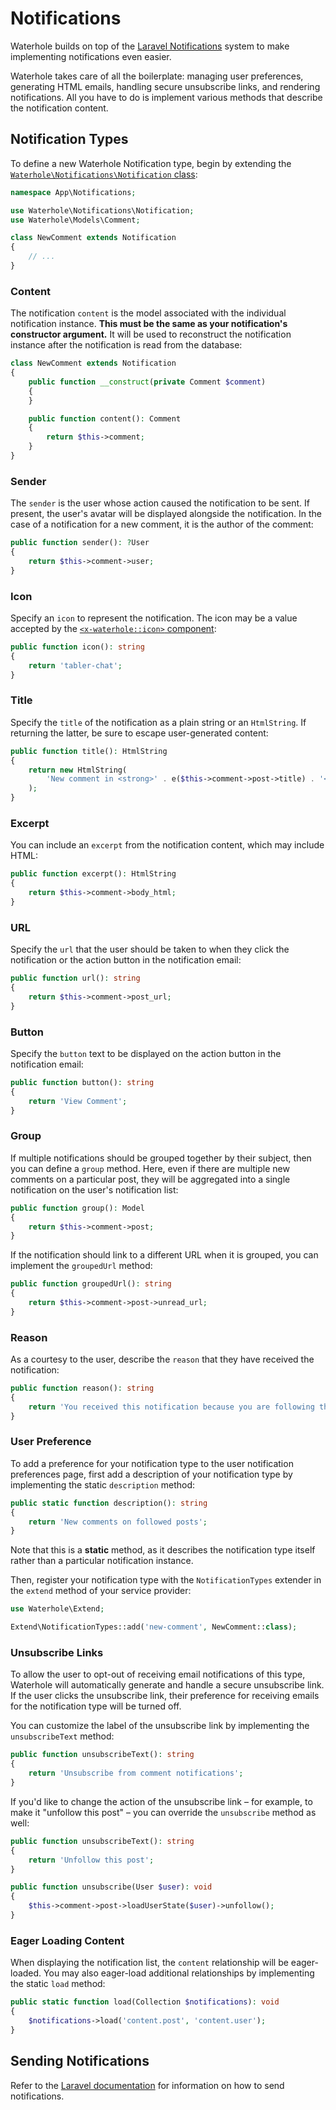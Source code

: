 # Notifications

Waterhole builds on top of the [Laravel Notifications](https://laravel.com/docs/10.x/notifications) system to make implementing notifications even easier.

Waterhole takes care of all the boilerplate: managing user preferences, generating HTML emails, handling secure unsubscribe links, and rendering notifications. All you have to do is implement various methods that describe the notification content.

## Notification Types

To define a new Waterhole Notification type, begin by extending the [`Waterhole\Notifications\Notification` class](reference://Waterhole/Notifications/Notification.html):

```php
namespace App\Notifications;

use Waterhole\Notifications\Notification;
use Waterhole\Models\Comment;

class NewComment extends Notification
{
    // ...
}
```

### Content

The notification `content` is the model associated with the individual notification instance. **This must be the same as your notification's constructor argument.** It will be used to reconstruct the notification instance after the notification is read from the database:

```php
class NewComment extends Notification
{
    public function __construct(private Comment $comment)
    {
    }

    public function content(): Comment
    {
        return $this->comment;
    }
}
```

### Sender

The `sender` is the user whose action caused the notification to be sent. If present, the user's avatar will be displayed alongside the notification. In the case of a notification for a new comment, it is the author of the comment:

```php
public function sender(): ?User
{
    return $this->comment->user;
}
```

### Icon

Specify an `icon` to represent the notification. The icon may be a value accepted by the [`<x-waterhole::icon>` component](./design/icons.md#icon-component):

```php
public function icon(): string
{
    return 'tabler-chat';
}
```

### Title

Specify the `title` of the notification as a plain string or an `HtmlString`. If returning the latter, be sure to escape user-generated content:

```php
public function title(): HtmlString
{
    return new HtmlString(
        'New comment in <strong>' . e($this->comment->post->title) . '</strong>'
    );
}
```

### Excerpt

You can include an `excerpt` from the notification content, which may include HTML:

```php
public function excerpt(): HtmlString
{
    return $this->comment->body_html;
}
```

### URL

Specify the `url` that the user should be taken to when they click the notification or the action button in the notification email:

```php
public function url(): string
{
    return $this->comment->post_url;
}
```

### Button

Specify the `button` text to be displayed on the action button in the notification email:

```php
public function button(): string
{
    return 'View Comment';
}
```

### Group

If multiple notifications should be grouped together by their subject, then you can define a `group` method. Here, even if there are multiple new comments on a particular post, they will be aggregated into a single notification on the user's notification list:

```php
public function group(): Model
{
    return $this->comment->post;
}
```

If the notification should link to a different URL when it is grouped, you can implement the `groupedUrl` method:

```php
public function groupedUrl(): string
{
    return $this->comment->post->unread_url;
}
```

### Reason

As a courtesy to the user, describe the `reason` that they have received the notification:

```php
public function reason(): string
{
    return 'You received this notification because you are following this post.';
}
```

### User Preference

To add a preference for your notification type to the user notification preferences page, first add a description of your notification type by implementing the static `description` method:

```php
public static function description(): string
{
    return 'New comments on followed posts';
}
```

Note that this is a **static** method, as it describes the notification type itself rather than a particular notification instance.

Then, register your notification type with the `NotificationTypes` extender in the `extend` method of your service provider:

```php
use Waterhole\Extend;

Extend\NotificationTypes::add('new-comment', NewComment::class);
```

### Unsubscribe Links

To allow the user to opt-out of receiving email notifications of this type, Waterhole will automatically generate and handle a secure unsubscribe link. If the user clicks the unsubscribe link, their preference for receiving emails for the notification type will be turned off.

You can customize the label of the unsubscribe link by implementing the `unsubscribeText` method:

```php
public function unsubscribeText(): string
{
    return 'Unsubscribe from comment notifications';
}
```

If you'd like to change the action of the unsubscribe link – for example, to make it "unfollow this post" – you can override the `unsubscribe` method as well:

```php
public function unsubscribeText(): string
{
    return 'Unfollow this post';
}

public function unsubscribe(User $user): void
{
    $this->comment->post->loadUserState($user)->unfollow();
}
```

### Eager Loading Content

When displaying the notification list, the `content` relationship will be eager-loaded. You may also eager-load additional relationships by implementing the static `load` method:

```php
public static function load(Collection $notifications): void
{
    $notifications->load('content.post', 'content.user');
}
```

## Sending Notifications

Refer to the [Laravel documentation](https://laravel.com/docs/10.x/notifications#sending-notifications) for information on how to send notifications.
